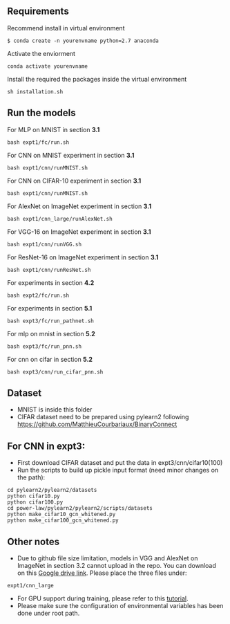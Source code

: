 ## Requirements
Recommend install in virtual environment
```
$ conda create -n yourenvname python=2.7 anaconda
```

Activate the enviorment
```
conda activate yourenvname
```
Install the required the packages inside the virtual environment
```
sh installation.sh
```
## Run the models

For MLP on MNIST in section **3.1**

```
bash expt1/fc/run.sh
```

For CNN on MNIST experiment in section **3.1**

```
bash expt1/cnn/runMNIST.sh
```
For CNN on CIFAR-10 experiment in section **3.1**

```
bash expt1/cnn/runMNIST.sh
```

For AlexNet on ImageNet experiment in section **3.1**

```
bash expt1/cnn_large/runAlexNet.sh
```

For VGG-16 on ImageNet experiment in section **3.1**

```
bash expt1/cnn/runVGG.sh
```

For ResNet-16 on ImageNet experiment in section **3.1**

```
bash expt1/cnn/runResNet.sh
```

For experiments in section **4.2**

```
bash expt2/fc/run.sh
```

For experiments in section **5.1**

```
bash expt3/fc/run_pathnet.sh
```
For mlp on mnist in section **5.2**

```
bash expt3/fc/run_pnn.sh
```
For cnn on cifar in section **5.2**
```
bash expt3/cnn/run_cifar_pnn.sh
```

## Dataset

- MNIST is inside this folder
- CIFAR dataset need to be prepared using pylearn2 following https://github.com/MatthieuCourbariaux/BinaryConnect

## For CNN in expt3:
- First download CIFAR dataset and put the data in expt3/cnn/cifar10(100) 
- Run the scripts to build up pickle input format (need minor changes on the path):
```
cd pylearn2/pylearn2/datasets
python cifar10.py
python cifar100.py
cd power-law/pylearn2/pylearn2/scripts/datasets
python make_cifar10_gcn_whitened.py
python make_cifar100_gcn_whitened.py
```

## Other notes
- Due to github file size limitation, models in VGG and AlexNet on ImageNet in section 3.2 cannot upload in the repo. You can download on this [Google drive link](https://drive.google.com/drive/folders/1ceJs87P4g5VGdDyA8fIZWaN8-_MRtiCC?usp=sharing). Please place the three files under:
```
expt1/cnn_large
```
- For GPU support during training, please refer to this [tutorial](https://lasagne.readthedocs.io/en/latest/user/installation.html#cuda).
- Please make sure the configuration of environmental variables has been done under root path.  